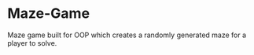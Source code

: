 # Maze-Game
Maze game built for OOP which creates a randomly generated maze for a player to solve. 
